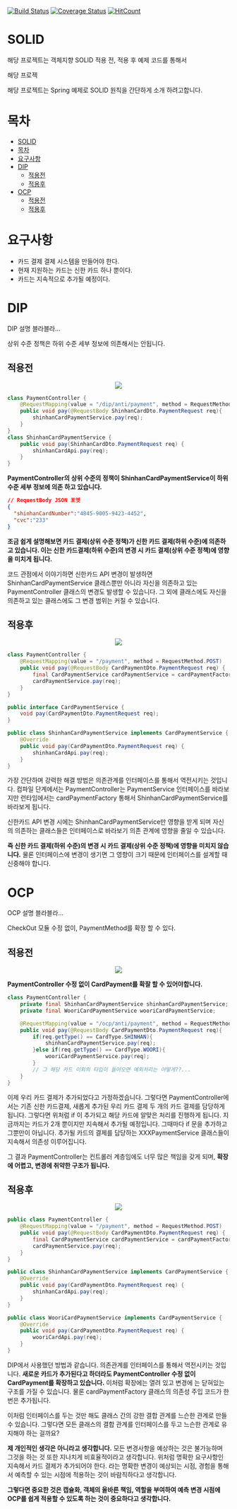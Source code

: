 [![Build Status](https://travis-ci.com/cheese10yun/spring-SOLID.svg?branch=master)](https://travis-ci.com/cheese10yun/spring-SOLID)
[![Coverage Status](https://coveralls.io/repos/github/cheese10yun/spring-SOLID/badge.svg?branch=master)](https://coveralls.io/github/cheese10yun/spring-SOLID?branch=master)
[![HitCount](http://hits.dwyl.io/cheese10yun/spring-SOLID.svg)](http://hits.dwyl.io/cheese10yun/spring-SOLID)

# SOLID

해당 프로젝트는 객체지향 SOLID 적용 전, 적용 후 예제 코드를 통해서 

해당 프로젝


해당 프로젝트는 Spring 예제로 SOLID 원칙을 간단하게 소개 하려고합니다. 

# 목차
<!-- TOC -->

- [SOLID](#solid)
- [목차](#%EB%AA%A9%EC%B0%A8)
- [요구사항](#%EC%9A%94%EA%B5%AC%EC%82%AC%ED%95%AD)
- [DIP](#dip)
    - [적용전](#%EC%A0%81%EC%9A%A9%EC%A0%84)
    - [적용후](#%EC%A0%81%EC%9A%A9%ED%9B%84)
- [OCP](#ocp)
    - [적용전](#%EC%A0%81%EC%9A%A9%EC%A0%84)
    - [적용후](#%EC%A0%81%EC%9A%A9%ED%9B%84)

<!-- /TOC -->


# 요구사항

* 카드 결제 결제 시스템을 만들어야 한다.
* 현재 지원하는 카드는 신한 카드 하나 뿐이다.
* 카드는 지속적으로 추가될 예정이다.


# DIP
DIP 설명 블라블라...

상위 수준 정책은 하위 수준 세부 정보에 의존해서는 안됩니다.

## 적용전

<p align="center">
    <img src="https://i.imgur.com/Zkykv9m.png">
</p>

```java
class PaymentController {
    @RequestMapping(value = "/dip/anti/payment", method = RequestMethod.POST)
    public void pay(@RequestBody ShinhanCardDto.PaymentRequest req){
        shinhanCardPaymentService.pay(req);
    }   
}
class ShinhanCardPaymentService {
    public void pay(ShinhanCardDto.PaymentRequest req) {
        shinhanCardApi.pay(req);
    }   
}
```

**PaymentController의 상위 수준의 정책이 ShinhanCardPaymentService이 하위 수준 세부 정보에 의존 하고 있습니다.**

```json
// RequestBody JSON 포멧
{
  "shinhanCardNumber":"4845-9005-9423-4452",
  "cvc":"233"
}
```

**조금 쉽게 설명해보면 카드 결제(상위 수준 정책)가 신한 카드 결제(하위 수준)에 의존하고 있습니다. 이는 신한 카드결제(하위 수준)의 변경 시 카드 결제(상위 수준 정책)에 영향을 미치게 됩니다.**

코드 관점에서 이야기하면 신한카드 API 변경이 발생하면 ShinhanCardPaymentService 클래스뿐만 아니라 자신을 의존하고 있는 PaymentController 클래스의 변경도 발생할 수 있습니다. 그 외에 클래스에도 자신을 의존하고 있는 클래스에도 그 변경 범위는 커질 수 있습니다.


## 적용후

<p align="center">
    <img src="https://i.imgur.com/mFUqCQw.png">
</p>


```java
class PaymentController {
    @RequestMapping(value = "/payment", method = RequestMethod.POST)
    public void pay(@RequestBody CardPaymentDto.PaymentRequest req) {
        final CardPaymentService cardPaymentService = cardPaymentFactory.getType(req.getType());
        cardPaymentService.pay(req);
    }
}

public interface CardPaymentService {
    void pay(CardPaymentDto.PaymentRequest req);
}

public class ShinhanCardPaymentService implements CardPaymentService {
    @Override
    public void pay(CardPaymentDto.PaymentRequest req) {
        shinhanCardApi.pay(req);
    }
}
```
가장 간단하며 강력한 해결 방법은 의존관계를 인터페이스를 통해서 역전시키는 것입니다. 컴파일 단계에서는 PaymentController는 PaymentService 인터페이스를 바라보지만 런타임에서는 cardPaymentFactory 통해서 ShinhanCardPaymentService를 바라보게 됩니다.

신한카드 API 변경 시에는 ShinhanCardPaymentService만 영향을 받게 되며 자신의 의존하는 클래스들은 인터페이스로 바라보기 의존 관계에 영향을 줄일 수 있습니다.

**즉 신한 카드 결제(하위 수준)의 변경 시 카드 결제(상위 수준 정책)에 영향을 미치지 않습니다.** 물론 인터페이스에 변경이 생기면 그 영향이 크기 때문에 인터페이스를 설계할 때 신중해야 합니다.


# OCP
OCP 설명 블라블라...

 CheckOut 모듈 수정 없이, PaymentMethod를 확장 할 수 있다.

## 적용전
<p align="center">
    <img src="https://i.imgur.com/a21midG.png">
</p>

**PaymentController 수정 없이 CardPayment를 확잘 할 수 있어야합니다.**

```java
class PaymentController {
    private final ShinhanCardPaymentService shinhanCardPaymentService;
    private final WooriCardPaymentService wooriCardPaymentService;

    @RequestMapping(value = "/ocp/anti/payment", method = RequestMethod.POST)
    public void pay(@RequestBody CardPaymentDto.PaymentRequest req){
        if(req.getType() == CardType.SHINHAN){
            shinhanCardPaymentService.pay(req);
        }else if(req.getType() == CardType.WOORI){
            wooriCardPaymentService.pay(req);
        }
        // 그 해당 카드 이외의 타입이 들어오면 예외처리는 어떻게??...
    }
}
```
이제 우리 카드 결제가 추가되었다고 가정하겠습니다. 그렇다면 PaymentController에서는 기존 신한 카드결제, 새롭게 추가된 우리 카드 결제 두 개의 카드 결제를 담당하게 됩니다. 그렇다면 위처럼 if 이 추가되고 해당 카드에 알맞은 처리를 진행하게 됩니다. 지금까지는 카드가 2개 뿐이지만 지속해서 추가될 예정입니다. 그때마다 if 문을 추가하고 그뿐만이 아닙니다. 추가될 카드의 결제를 담당하는 XXXPaymentService 클래스들이 지속해서 의존성 이루어집니다.

그 결과 PaymentController는 컨트롤러 계층임에도 너무 많은 책임을 갖게 되며, **확장에 어렵고, 변경에 취약한  구조가 됩니다.**


## 적용후

<p align="center">
    <img src="https://i.imgur.com/TdGYl8n.png">
</p>

```java
public class PaymentController {
    @RequestMapping(value = "/payment", method = RequestMethod.POST)
    public void pay(@RequestBody CardPaymentDto.PaymentRequest req) {
        final CardPaymentService cardPaymentService = cardPaymentFactory.getType(req.getType());
        cardPaymentService.pay(req);
    }
}

public class ShinhanCardPaymentService implements CardPaymentService {
    @Override
    public void pay(CardPaymentDto.PaymentRequest req) {
        shinhanCardApi.pay(req);
    }
}

public class WooriCardPaymentService implements CardPaymentService {    
    @Override
    public void pay(CardPaymentDto.PaymentRequest req) {
        wooriCardApi.pay(req);
    }
}
```
DIP에서 사용했던 방법과 같습니다. 의존관계를 인터페이스를 통해서 역전시키는 것입니다. **새로운 카드가 추가된다고 하더라도 PaymentController 수정 없이 CardPayment를 확장하고 있습니다.** 이처럼 확장에는 열려 있고 변경에 는 닫혀있는 구조를 가질 수 있습니다. 물론 cardPaymentFactory 클래스의 의존성 주입 코드가 한번은 추가됩니다.

이처럼 인터페이스를 두는 것만 해도 클래스 간의 강한 결합 관계를 느슨한 관계로 만들 수 있습니다. 그렇다면 모든 클래스의 결합 관계를 인터페이스를 두고 느슨한 관계로 유지해야 하는 걸까요?

**제 개인적인 생각은 아니라고 생각합니다.** 모든 변경사항을 예상하는 것은 불가능하며 그것을 하는 것 또한 지나치게 비효율적이라고 생각합니다. 위처럼 명확한 요구사항인 지속해서 카드 결제가 추가되어야 한다. 라는 명확한 변경이 예상되는 시점, 경험을 통해서 예측할 수 있는 시점에 적용하는 것이 바람직하다고 생각합니다.

**그렇다면 중요한 것은 캡슐화, 객체의 올바른 책임, 역할을 부여하여 예측 변경 시점에 OCP를 쉽게 적용할 수 있도록 하는 것이 중요하다고 생각합니다.**